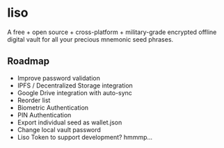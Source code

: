 # liso

A free + open source + cross-platform + military-grade encrypted offline digital vault for all your precious mnemonic seed phrases.

## Roadmap
- Improve password validation
- IPFS / Decentralized Storage integration
- Google Drive integration with auto-sync
- Reorder list
- Biometric Authentication
- PIN Authentication
- Export individual seed as wallet.json
- Change local vault password
- Liso Token to support development? hmmmp...
